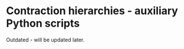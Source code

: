 Contraction hierarchies - auxiliary Python scripts
==================================================

Outdated - will be updated later.
